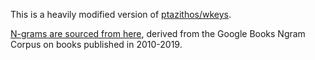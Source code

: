 This is a heavily modified version of [ptazithos/wkeys](https://github.com/ptazithos/wkeys).

[N-grams are sourced from here](https://github.com/orgtre/google-books-ngram-frequency/tree/main/ngrams), derived from the Google Books Ngram Corpus on books published in 2010-2019.
